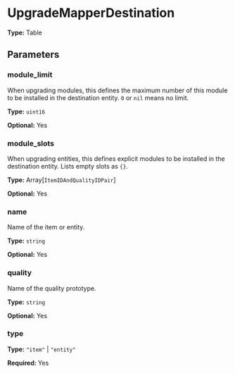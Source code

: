 # UpgradeMapperDestination

**Type:** Table

## Parameters

### module_limit

When upgrading modules, this defines the maximum number of this module to be installed in the destination entity. `0` or `nil` means no limit.

**Type:** `uint16`

**Optional:** Yes

### module_slots

When upgrading entities, this defines explicit modules to be installed in the destination entity. Lists empty slots as `{}`.

**Type:** Array[`ItemIDAndQualityIDPair`]

**Optional:** Yes

### name

Name of the item or entity.

**Type:** `string`

**Optional:** Yes

### quality

Name of the quality prototype.

**Type:** `string`

**Optional:** Yes

### type

**Type:** `"item"` | `"entity"`

**Required:** Yes

